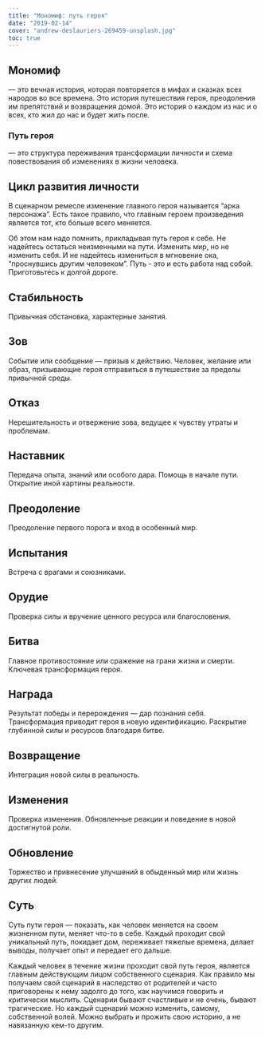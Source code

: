 ```yaml
---
title: "Мономиф: путь героя"
date: "2019-02-14"
cover: "andrew-deslauriers-269459-unsplash.jpg"
toc: true
---
```


## Мономиф

— это вечная история, которая повторяется в мифах и сказках всех народов во все времена. Это история путешествия героя, преодоления им препятствий и возвращения домой. Это история о каждом из нас и о всех, кто жил до нас и будет жить после. 

### Путь героя

— это структура переживания трансформации личности и схема повествования об изменениях в жизни человека. 

## Цикл развития личности

В сценарном ремесле изменение главного героя называется “арка персонажа”. Есть такое правило, что главным героем произведения является тот, кто больше всего меняется.

Об этом нам надо помнить, прикладывая путь героя к себе. Не надейтесь остаться неизменными на пути. Изменить мир, но не изменить себя. И не надейтесь измениться в мгновение ока, “проснувшись другим человеком”. Путь - это и есть работа над собой. Приготовьтесь к долгой дороге.

## Стабильность

Привычная обстановка, характерные занятия.
## Зов

Событие или сообщение — призыв к действию. Человек, желание или образ, призывающие героя отправиться в путешествие за пределы привычной среды.

## Отказ

Нерешительность и отвержение зова, ведущее к чувству утраты и проблемам.

## Наставник

Передача опыта, знаний или особого дара. Помощь в начале пути. Открытие иной картины реальности.

## Преодоление

Преодоление первого порога и вход в особенный мир.

## Испытания

Встреча с врагами и союзниками.

## Орудие

Проверка силы и вручение ценного ресурса или благословения.

## Битва

Главное противостояние или сражение на грани жизни и смерти. Ключевая трансформация героя.

## Награда

Результат победы и перерождения — дар познания себя. Трансформация приводит героя в новую идентификацию. Раскрытие глубинной силы и ресурсов благодаря битве.

## Возвращение

Интеграция новой силы в реальность.

## Изменения

Проверка изменения. Обновленные реакции и поведение в новой достигнутой роли.

## Обновление

Торжество и привнесение улучшений в обыденный мир или жизнь других людей.

## Суть

Суть пути героя — показать, как человек меняется на своем жизненном пути, меняет что-то в себе. Каждый проходит свой уникальный путь, покидает дом, переживает тяжелые времена, делает выводы, получает опыт и передает его дальше.

Каждый человек в течение жизни проходит свой путь героя, является главным действующим лицом собственного сценария. Как правило мы получаем свой сценарий в наследство от родителей и часто приговорены к нему задолго до того, как научимся говорить и критически мыслить. Сценарии бывают счастливые и не очень, бывают трагические. Но каждый сценарий можно изменить, самому, собственной волей. Можно выбрать и прожить свою историю, а не навязанную кем-то другим.
